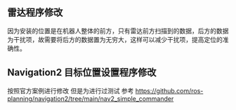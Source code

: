 ## 雷达程序修改
因为安装的位置是在机器人整体的前方，只有雷达前方扫描到的数据，后方的数据为干扰项，故需要将后方的数据置为无穷大，这样可以减少干扰项，提高定位的准确性。

## Navigation2 目标位置设置程序修改
按照官方案例进行修改 但是为进行过测试
参考 https://github.com/ros-planning/navigation2/tree/main/nav2_simple_commander